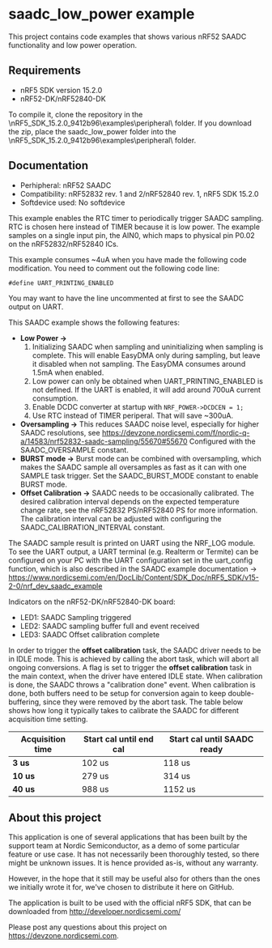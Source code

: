 saadc_low_power example
==================

 This project contains code examples that shows various nRF52 SAADC functionality and low power operation.
 
Requirements
------------
- nRF5 SDK version 15.2.0
- nRF52-DK/nRF52840-DK

To compile it, clone the repository in the \nRF5_SDK_15.2.0_9412b96\examples\peripheral\ folder. If you download the zip, place the saadc_low_power folder into the \nRF5_SDK_15.2.0_9412b96\examples\peripheral\ folder.

Documentation
-----------------
- Perhipheral: nRF52 SAADC
- Compatibility: nRF52832 rev. 1 and 2/nRF52840 rev. 1, nRF5 SDK 15.2.0
- Softdevice used: No softdevice
  
This example enables the RTC timer to periodically trigger SAADC sampling. RTC is chosen here instead of TIMER because it is low power. The example samples on a single input pin, the AIN0, which maps to physical pin P0.02 on the nRF52832/nRF52840 ICs.

This example consumes ~4uA when you have made the following code modification. You need to comment out the following code line:

    #define UART_PRINTING_ENABLED

You may want to have the line uncommented at first to see the SAADC output on UART. 

This SAADC example shows the following features:
- **Low Power ->**    
    1) Initializing SAADC when sampling and uninitializing when sampling is complete. This will enable EasyDMA only during sampling, but leave it disabled when not sampling. The EasyDMA consumes around 1.5mA when enabled.    
    2) Low power can only be obtained when UART_PRINTING_ENABLED is not defined. If the UART is enabled, it will add around 700uA current consumption.  
    3) Enable DCDC converter at startup with `NRF_POWER->DCDCEN = 1;`  
    4) Use RTC instead of TIMER periperal. That will save ~300uA.
- **Oversampling ->** This reduces SAADC noise level, especially for higher SAADC resolutions, see https://devzone.nordicsemi.com/f/nordic-q-a/14583/nrf52832-saadc-sampling/55670#55670   Configured with the SAADC_OVERSAMPLE constant.
- **BURST mode ->** Burst mode can be combined with oversampling, which makes the SAADC sample all oversamples as fast as it can with one SAMPLE task trigger. Set the SAADC_BURST_MODE constant to enable BURST mode.
- **Offset Calibration ->** SAADC needs to be occasionally calibrated. The desired calibration interval depends on the expected temperature change rate, see the nRF52832 PS/nRF52840 PS for more information. The calibration interval can be adjusted with configuring the SAADC_CALIBRATION_INTERVAL constant.

The SAADC sample result is printed on UART using the NRF_LOG module. To see the UART output, a UART terminal (e.g. Realterm or Termite) can be configured on your PC with the UART configuration set in the uart_config function, which is also described in the SAADC example documentation -> https://www.nordicsemi.com/en/DocLib/Content/SDK_Doc/nRF5_SDK/v15-2-0/nrf_dev_saadc_example
  
Indicators on the nRF52-DK/nRF52840-DK board:
- LED1: SAADC Sampling triggered 
- LED2: SAADC sampling buffer full and event received
- LED3: SAADC Offset calibration complete

In order to trigger the **offset calibration** task, the SAADC driver needs to be in IDLE mode. This is achieved by calling the abort task, which will abort all ongoing conversions. A flag is set to trigger the **offset calibration** task in the main context, when the driver have entered IDLE state. When calibration is done, the SAADC throws a "calibration done" event. When calibration is done, both buffers need to be setup for conversion again to keep double-buffering, since they were removed by the abort task. The table below shows how long it typically takes to calibrate the SAADC for different acquisition time setting.

Acquisition time | Start cal until end cal | Start cal until SAADC ready
--------- | --------- | ---------
**3 us** | 102 us | 118 us
**10 us** | 279 us | 314 us
**40 us** | 988 us | 1152 us

About this project
------------------
This application is one of several applications that has been built by the support team at Nordic Semiconductor, as a demo of some particular feature or use case. It has not necessarily been thoroughly tested, so there might be unknown issues. It is hence provided as-is, without any warranty. 

However, in the hope that it still may be useful also for others than the ones we initially wrote it for, we've chosen to distribute it here on GitHub. 

The application is built to be used with the official nRF5 SDK, that can be downloaded from http://developer.nordicsemi.com/

Please post any questions about this project on https://devzone.nordicsemi.com.
